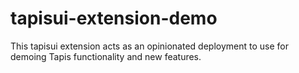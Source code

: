 # tapisui-extension-demo

This tapisui extension acts as an opinionated deployment to use for demoing Tapis functionality and new features.

